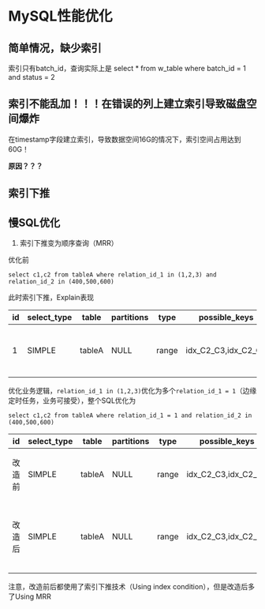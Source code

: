 # MySQL性能优化

## 简单情况，缺少索引

索引只有batch_id，查询实际上是
select * from w\_table where batch\_id = 1 and status = 2

## 索引不能乱加！！！在错误的列上建立索引导致磁盘空间爆炸

在timestamp字段建立索引，导致数据空间16G的情况下，索引空间占用达到60G！

**原因？？？**

## 索引下推

## 慢SQL优化

1. 索引下推变为顺序查询（MRR）

优化前

`select c1,c2 from tableA where relation_id_1 in (1,2,3) and relation_id_2 in (400,500,600)`

此时索引下推，Explain表现

| id | select_type | table  | partitions | type  | possible_keys       | key       | key_len | ref  | rows   | filtered | Extra                              |
|----|-------------|--------|------------|-------|---------------------|-----------|---------|------|--------|----------|------------------------------------|
| 1  | SIMPLE      | tableA | NULL       | range | idx_C2_C3,idx_C2_C1 | idx_C2_C3 | 8       | NULL | 540780 | 5        | Using index condition; Using where |

优化业务逻辑，```relation_id_1 in (1,2,3)```优化为多个```relation_id_1 = 1```（边缘定时任务，业务可接受），整个SQL优化为

`select c1,c2 from tableA where relation_id_1 = 1 and relation_id_2 in (400,500,600)`

| id  | select_type | table  | partitions | type  | possible_keys       | key       | key_len | ref  | rows   | filtered | Extra                                         |
|-----|-------------|--------|------------|-------|---------------------|-----------|---------|------|--------|----------|-----------------------------------------------|
| 改造前 | SIMPLE      | tableA | NULL       | range | idx_C2_C3,idx_C2_C1 | idx_C2_C3 | 8       | NULL | 540780 | 5        | Using index condition; Using where            |
| 改造后 | SIMPLE      | tableA | NULL       | range | idx_C2_C3,idx_C2_C1 | idx_C2_C1 | 17      | NULL | 172    | 10       | Using index condition; Using where; Using MRR |

注意，改造前后都使用了索引下推技术（Using index condition），但是改造后多了Using MRR
